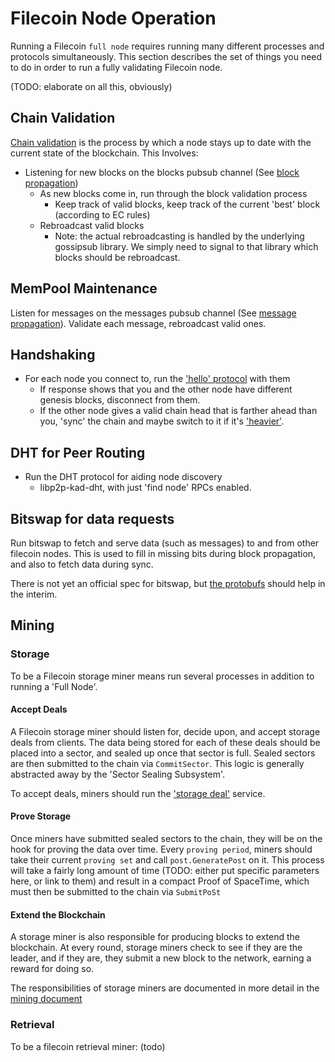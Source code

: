 # Filecoin Node Operation

Running a Filecoin `full node` requires running many different processes and protocols simultaneously. This section describes the set of things you need to do in order to run a fully validating Filecoin node.

(TODO: elaborate on all this, obviously)

## Chain Validation

[Chain validation](validation.md) is the process by which a node stays up to date with the current state of the blockchain. This Involves:
- Listening for new blocks on the blocks pubsub channel (See [block propagation](data-propagation.md#block-propagation))
  - As new blocks come in, run through the block validation process
    - Keep track of valid blocks, keep track of the current 'best' block (according to EC rules)
  - Rebroadcast valid blocks
    - Note: the actual rebroadcasting is handled by the underlying gossipsub library. We simply need to signal to that library which blocks should be rebroadcast.

## MemPool Maintenance

Listen for messages on the messages pubsub channel (See [message propagation](data-propagation.md#message-propagation)). Validate each message, rebroadcast valid ones. 

## Handshaking

- For each node you connect to, run the ['hello' protocol](network-protocols.md#hello-handshake) with them
  - If response shows that you and the other node have different genesis blocks, disconnect from them.
  - If the other node gives a valid chain head that is farther ahead than you, 'sync' the chain and maybe switch to it if it's ['heavier'](expected-consensus.md#chain-weighing).

## DHT for Peer Routing

- Run the DHT protocol for aiding node discovery
  - libp2p-kad-dht, with just 'find node' RPCs enabled.

## Bitswap for data requests

Run bitswap to fetch and serve data (such as messages) to and from other filecoin nodes. This is used to fill in missing bits during block propagation, and also to fetch data during sync.

There is not yet an official spec for bitswap, but [the protobufs](https://github.com/ipfs/go-bitswap/blob/master/message/pb/message.proto) should help in the interim.

## Mining

### Storage

To be a Filecoin storage miner means run several processes in addition to running a 'Full Node'.

#### Accept Deals

A Filecoin storage miner should listen for, decide upon, and accept storage deals from clients. The data being stored for each of these deals should be placed into a sector, and sealed up once that sector is full. Sealed sectors are then submitted to the chain via `CommitSector`. This logic is generally abstracted away by the 'Sector Sealing Subsystem'.

To accept deals, miners should run the ['storage deal'](network-protocols.md#storage-deal) service.

#### Prove Storage

Once miners have submitted sealed sectors to the chain, they will be on the hook for proving the data over time. Every `proving period`, miners should take their current `proving set` and call `post.GeneratePost` on it. This process will take a fairly long amount of time (TODO: either put specific parameters here, or link to them) and result in a compact Proof of SpaceTime, which must then be submitted to the chain via `SubmitPoSt`

#### Extend the Blockchain

A storage miner is also responsible for producing blocks to extend the blockchain. At every round, storage miners check to see if they are the leader, and if they are, they submit a new block to the network, earning a reward for doing so.

The responsibilities of storage miners are documented in more detail in the [mining document](mining.md)

### Retrieval

To be a filecoin retrieval miner: (todo)


